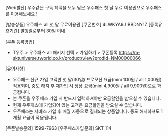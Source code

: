 [Web발신]
	우주같은 구독 혜택을 모두 담은 우주패스
첫 달 무료 이용권으로 우주패스를 이용해보세요 !

[발송상품] 우주패스 all 첫 달 무료이용권
[쿠폰번호] 4LWKYA9JIBBDNY1Z
[등록유효기간] 발행일로부터 30일 이내

[쿠폰 등록방법]
- T우주 > 우주패스 all 패키지 선택 > 가입하기 > 쿠폰등록
https://m-sktuniverse.tworld.co.kr/product/view?prodId=NM00000066

[유의사항]
- 우주패스 신규 가입 고객만 첫 달(30일) 프로모션 요금(mini 100원 / all 1,000원) 적용되며, 중도 해지 후 재가입 시 정상 요금(mini 4,900원 / all 9,900원)으로 과금됩니다.
- 본 쿠폰을 우주패스 가입 시 반드시 입력하셔야만 요금할인을 받으실 수 있습니다.
- 현재 우주패스에 가입되어 있는 고객은 요금할인을 받으실 수 없습니다.
- 우주패스는 서비스 가입 후 매월 자동으로 결제되는 상품입니다. 중도 해지하셔도 1개월 요금이 적용됩니다.

[쿠폰발송문의] 1599-7963
[우주패스가입문의] SKT 114